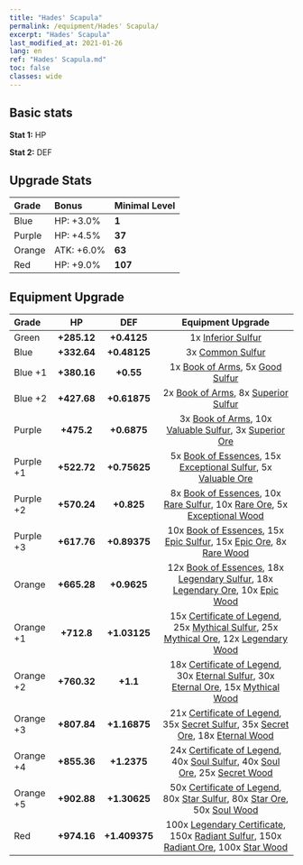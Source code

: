 ```yaml
---
title: "Hades' Scapula"
permalink: /equipment/Hades' Scapula/
excerpt: "Hades' Scapula"
last_modified_at: 2021-01-26
lang: en
ref: "Hades' Scapula.md"
toc: false
classes: wide
---
```


## Basic stats
 **Stat 1:** HP

 **Stat 2:** DEF

## Upgrade Stats
  |     Grade    |   Bonus | Minimal Level | 
  |:-------------|:--------|:--------------| 
  | Blue | HP: +3.0% | **1** | 
  | Purple | HP: +4.5% | **37** | 
  | Orange | ATK: +6.0% | **63** | 
  | Red | HP: +9.0% | **107** | 


## Equipment Upgrade
  |          Grade      | HP | DEF | Equipment Upgrade |
  |:--------------------|:---------:|:---------:|:----------------:|
  | Green | **+285.12** | **+0.4125** | 1x [ Inferior Sulfur](/Items/mat_40/) |
  | Blue | **+332.64** | **+0.48125** | 3x [ Common Sulfur](/Items/mat_79/) |
  | Blue +1 | **+380.16** | **+0.55** | 1x [ Book of Arms](/Items/mat_32/), 5x [ Good Sulfur](/Items/mat_92/) |
  | Blue +2 | **+427.68** | **+0.61875** | 2x [ Book of Arms](/Items/mat_71/), 8x [ Superior Sulfur](/Items/mat_30/) |
  | Purple | **+475.2** | **+0.6875** | 3x [ Book of Arms](/Items/mat_6/), 10x [ Valuable Sulfur](/Items/mat_66/), 3x [ Superior Ore](/Items/mat_13/) |
  | Purple +1 | **+522.72** | **+0.75625** | 5x [ Book of Essences](/Items/mat_44/), 15x [ Exceptional Sulfur](/Items/mat_1/), 5x [ Valuable Ore](/Items/mat_55/) |
  | Purple +2 | **+570.24** | **+0.825** | 8x [ Book of Essences](/Items/mat_84/), 10x [ Rare Sulfur](/Items/mat_46/), 10x [ Rare Ore](/Items/mat_2/), 5x [ Exceptional Wood](/Items/mat_82/) |
  | Purple +3 | **+617.76** | **+0.89375** | 10x [ Book of Essences](/Items/mat_20/), 15x [ Epic Sulfur](/Items/mat_83/), 15x [ Epic Ore](/Items/mat_42/), 8x [ Rare Wood](/Items/mat_14/) |
  | Orange | **+665.28** | **+0.9625** | 12x [ Book of Essences](/Items/mat_60/), 18x [ Legendary Sulfur](/Items/mat_18/), 18x [ Legendary Ore](/Items/mat_81/), 10x [ Epic Wood](/Items/mat_57/) |
  | Orange +1 | **+712.8** | **+1.03125** | 15x [ Certificate of Legend](/Items/mat_96/), 25x [ Mythical Sulfur](/Items/mat_35/), 25x [ Mythical Ore](/Items/mat_23/), 12x [ Legendary Wood](/Items/mat_93/) |
  | Orange +2 | **+760.32** | **+1.1** | 18x [ Certificate of Legend](/Items/mat_25/), 30x [ Eternal Sulfur](/Items/mat_97/), 30x [ Eternal Ore](/Items/mat_36/), 15x [ Mythical Wood](/Items/mat_9/) |
  | Orange +3 | **+807.84** | **+1.16875** | 21x [ Certificate of Legend](/Items/mat_38/), 35x [ Secret Sulfur](/Items/mat_7/), 35x [ Secret Ore](/Items/mat_99/), 18x [ Eternal Wood](/Items/mat_75/) |
  | Orange +4 | **+855.36** | **+1.2375** | 24x [ Certificate of Legend](/Items/mat_100/), 40x [ Soul Sulfur](/Items/mat_73/), 40x [ Soul Ore](/Items/mat_8/), 25x [ Secret Wood](/Items/mat_87/) |
  | Orange +5 | **+902.88** | **+1.30625** | 50x [ Certificate of Legend](/Items/mat_11/), 80x [ Star Sulfur](/Items/mat_101/), 80x [ Star Ore](/Items/mat_72/), 50x [ Soul Wood](/Items/mat_49/) |
  | Red | **+974.16** | **+1.409375** | 100x [ Legendary Certificate](/Items/mat_76/), 150x [ Radiant Sulfur](/Items/mat_10/), 150x [ Radiant Ore](/Items/mat_88/), 100x [ Star Wood](/Items/mat_63/) |


